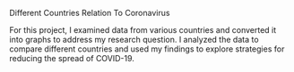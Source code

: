 Different Countries Relation To Coronavirus

For this project, I examined data from various countries and converted it into graphs to address my research question. I analyzed the data to compare different countries and used my findings to explore strategies for reducing the spread of COVID-19.

 
